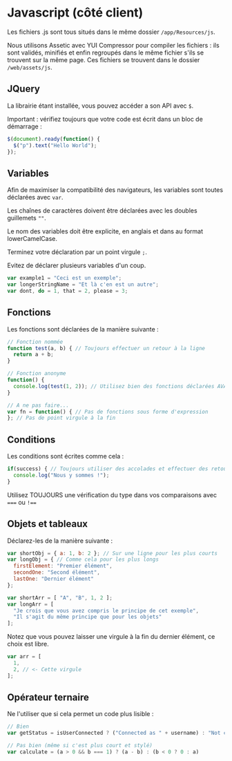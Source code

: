 # Javascript (côté client)

Les fichiers .js sont tous situés dans le même dossier `/app/Resources/js`.

Nous utilisons Assetic avec YUI Compressor pour compiler les fichiers : ils sont validés, minifiés et enfin regroupés
dans le même fichier s'ils se trouvent sur la même page. Ces fichiers se trouvent dans le dossier `/web/assets/js`.

## JQuery
La librairie étant installée, vous pouvez accéder a son API avec `$`.

Important : vérifiez toujours que votre code est écrit dans un bloc de démarrage :
```javascript
$(document).ready(function() {
  $("p").text("Hello World");
});
```

## Variables
Afin de maximiser la compatibilité des navigateurs, les variables sont toutes déclarées avec `var`.

Les chaînes de caractères doivent être déclarées avec les doubles guillemets `""`.

Le nom des variables doit être explicite, en anglais et dans au format lowerCamelCase.

Terminez votre déclaration par un point virgule `;`.

Evitez de déclarer plusieurs variables d'un coup.

```javascript
var example1 = "Ceci est un exemple";
var longerStringName = "Et là c'en est un autre";
var dont, do = 1, that = 2, please = 3;
```

## Fonctions
Les fonctions sont déclarées de la manière suivante :
```javascript
// Fonction nommée
function test(a, b) { // Toujours effectuer un retour à la ligne
  return a + b;
}

// Fonction anonyme
function() {
  console.log(test(1, 2)); // Utilisez bien des fonctions déclarées AVANT
}

// A ne pas faire...
var fn = function() { // Pas de fonctions sous forme d'expression
}; // Pas de point virgule à la fin
```

## Conditions
Les conditions sont écrites comme cela :
```javascript
if(success) { // Toujours utiliser des accolades et effectuer des retours à la ligne
  console.log("Nous y sommes !");
}
```

Utilisez TOUJOURS une vérification du type dans vos comparaisons avec `===` ou `!==`

## Objets et tableaux
Déclarez-les de la manière suivante :
```javascript
var shortObj = { a: 1, b: 2 }; // Sur une ligne pour les plus courts
var longObj = { // Comme cela pour les plus longs
  firstElement: "Premier élément",
  secondOne: "Second élément",
  lastOne: "Dernier élément"
};

var shortArr = [ "A", "B", 1, 2 ];
var longArr = [
  "Je crois que vous avez compris le principe de cet exemple",
  "Il s'agit du même principe que pour les objets"
];
```

Notez que vous pouvez laisser une virgule à la fin du dernier élément, ce choix est libre.
```javascript
var arr = [
  1,
  2, // <- Cette virgule
];
```

## Opérateur ternaire
Ne l'utiliser que si cela permet un code plus lisible :
```javascript
// Bien
var getStatus = isUserConnected ? ("Connected as " + username) : "Not connected";

// Pas bien (même si c'est plus court et stylé)
var calculate = (a > 0 && b === 1) ? (a - b) : (b < 0 ? 0 : a)
```
